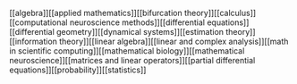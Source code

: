 [[algebra]][[applied mathematics]][[bifurcation theory]][[calculus]][[computational neuroscience methods]][[differential equations]][[differential geometry]][[dynamical systems]][[estimation theory]][[information theory]][[linear algebra]][[linear and complex analysis]][[math in scientific computing]][[mathematical biology]][[mathematical neuroscience]][[matrices and linear operators]][[partial differential equations]][[probability]][[statistics]]